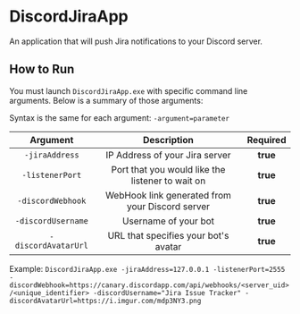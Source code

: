 # DiscordJiraApp
An application that will push Jira notifications to your Discord server.

How to Run
------
You must launch `DiscordJiraApp.exe` with specific command line arguments. Below is a summary of those arguments:

Syntax is the same for each argument: `-argument=parameter`

| Argument | Description | Required |
| :-------------: |:-------------:| :-----:|
| `-jiraAddress` | IP Address of your Jira server | **true** |
| `-listenerPort` | Port that you would like the listener to wait on | **true** |
| `-discordWebhook` | WebHook link generated from your Discord server | **true** |
| `-discordUsername` | Username of your bot | **true** |
| `-discordAvatarUrl` | URL that specifies your bot's avatar | **true** |

Example: `DiscordJiraApp.exe -jiraAddress=127.0.0.1 -listenerPort=2555 -discordWebhook=https://canary.discordapp.com/api/webhooks/<server_uid>/<unique_identifier> -discordUsername="Jira Issue Tracker" -discordAvatarUrl=https://i.imgur.com/mdp3NY3.png`